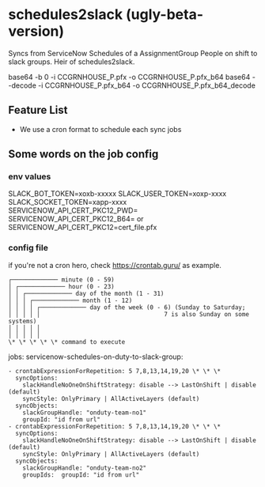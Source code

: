 # schedules2slack (ugly-beta-version)

Syncs from ServiceNow Schedules of a AssignmentGroup People on shift to slack groups.
Heir of schedules2slack.


base64 -b 0 -i CCGRNHOUSE_P.pfx -o CCGRNHOUSE_P.pfx_b64
base64 --decode -i CCGRNHOUSE_P.pfx_b64 -o CCGRNHOUSE_P.pfx_b64_decode

## Feature List

* We use a cron format to schedule each sync jobs

## Some words on the job config

### env values

SLACK_BOT_TOKEN=xoxb-xxxxx
SLACK_USER_TOKEN=xoxp-xxxx
SLACK_SOCKET_TOKEN=xapp-xxxx
SERVICENOW_API_CERT_PKC12_PWD=<secret>
SERVICENOW_API_CERT_PKC12_B64=<base64string> or
SERVICENOW_API_CERT_PKC12=cert_file.pfx


### config file

if you're not a cron hero, check <https://crontab.guru/> as example.

    ┌───────────── minute (0 - 59)
    │ ┌───────────── hour (0 - 23)
    │ │ ┌───────────── day of the month (1 - 31)
    │ │ │ ┌───────────── month (1 - 12)
    │ │ │ │ ┌───────────── day of the week (0 - 6) (Sunday to Saturday;
    │ │ │ │ │                                   7 is also Sunday on some systems)
    │ │ │ │ │
    │ │ │ │ │
    \* \* \* \* \* command to execute

jobs:
  servicenow-schedules-on-duty-to-slack-group:

    - crontabExpressionForRepetition: 5 7,8,13,14,19,20 \* \* \*
      syncOptions:
        slackHandleNoOneOnShiftStrategy: disable --> LastOnShift | disable (default)
        syncStyle: OnlyPrimary | AllActiveLayers (default)
      syncObjects:
        slackGroupHandle: "onduty-team-no1"
        groupId: "id from url"
    - crontabExpressionForRepetition: 5 7,8,13,14,19,20 \* \* \*
      syncOptions:
        slackHandleNoOneOnShiftStrategy: disable --> LastOnShift | disable (default)
        syncStyle: OnlyPrimary | AllActiveLayers (default)
      syncObjects:
        slackGroupHandle: "onduty-team-no2"
        groupIds:  groupId: "id from url"

